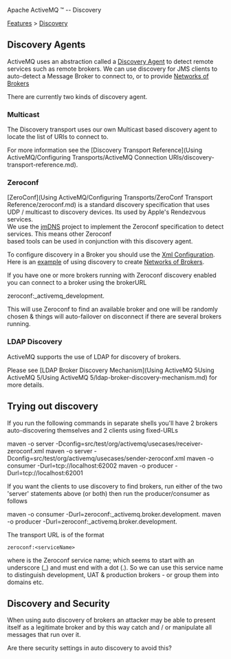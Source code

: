 Apache ActiveMQ ™ -- Discovery 

[Features](features.md) > [Discovery](Features/discovery.md)


Discovery Agents
----------------

ActiveMQ uses an abstraction called a [Discovery Agent](http://actievmq.apache.org/maven/activemq-core/apidocs/org/apache/activemq/transport/discovery/DiscoveryAgent.html) to detect remote services such as remote brokers. We can use discovery for JMS clients to auto-detect a Message Broker to connect to, or to provide [Networks of Brokers](Features/Clustering/networks-of-brokers.md)

There are currently two kinds of discovery agent.

### Multicast

The Discovery transport uses our own Multicast based discovery agent to locate the list of URIs to connect to.

For more information see the [Discovery Transport Reference](Using ActiveMQ/Configuring Transports/ActiveMQ Connection URIs/discovery-transport-reference.md).

### Zeroconf

[ZeroConf](Using ActiveMQ/Configuring Transports/ZeroConf Transport Reference/zeroconf.md) is a standard discovery specification that uses UDP / multicast to discovery devices. Its used by Apple's Rendezvous services.  
We use the [jmDNS](http://jmdns.sf.net/) project to implement the Zeroconf specification to detect services. This means other Zeroconf  
based tools can be used in conjunction with this discovery agent.

To configure discovery in a Broker you should use the [Xml Configuration](xml-Community/FAQ/configuration.md). Here is an [example](http://svn.apache.org/viewvc/activemq/trunk/activemq-unit-tests/src/test/resources/org/apache/activemq/usecases/receiver-zeroconf.xml?view=co) of using discovery to create [Networks of Brokers](Features/Clustering/networks-of-brokers.md).

If you have one or more brokers running with Zeroconf discovery enabled you can connect to a broker using the brokerURL

zeroconf:\_activemq\_development.

This will use Zeroconf to find an available broker and one will be randomly chosen & things will auto-failover on disconnect if there are several brokers running.

### LDAP Discovery

ActiveMQ supports the use of LDAP for discovery of brokers.

Please see [LDAP Broker Discovery Mechanism](Using ActiveMQ 5Using ActiveMQ 5/Using ActiveMQ 5/ldap-broker-discovery-mechanism.md) for more details.

Trying out discovery
--------------------

If you run the following commands in separate shells you'll have 2 brokers auto-discovering themselves and 2 clients using fixed-URLs

maven -o server -Dconfig=src/test/org/activemq/usecases/receiver-zeroconf.xml
maven -o server -Dconfig=src/test/org/activemq/usecases/sender-zeroconf.xml
maven -o consumer -Durl=tcp://localhost:62002
maven -o producer -Durl=tcp://localhost:62001

If you want the clients to use discovery to find brokers, run either of the two 'server' statements above (or both) then run the producer/consumer as follows

maven -o consumer -Durl=zeroconf:_activemq.broker.development.
maven -o producer  -Durl=zeroconf:_activemq.broker.development.

The transport URL is of the format

    zeroconf:<serviceName>

where _<serviceName>_ is the Zeroconf service name; which seems to start with an underscore (_) and must end with a dot (.). So we can use this service name to distinguish development, UAT & production brokers - or group them into domains etc.

Discovery and Security
----------------------

When using auto discovery of brokers an attacker may be able to present itself as a legitimate broker and by this way catch and / or manipulate all messages that run over it.

Are there security settings in auto discovery to avoid this?

